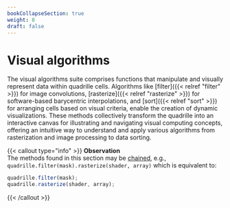 ```yaml
---
bookCollapseSection: true
weight: 8
draft: false
---
```


# Visual algorithms

The visual algorithms suite comprises functions that manipulate and visually represent data within quadrille cells. Algorithms like [filter]({{< relref "filter" >}}) for image convolutions, [rasterize]({{< relref "rasterize" >}}) for software-based barycentric interpolations, and [sort]({{< relref "sort" >}}) for arranging cells based on visual criteria, enable the creation of dynamic visualizations. These methods collectively transform the quadrille into an interactive canvas for illustrating and navigating visual computing concepts, offering an intuitive way to understand and apply various algorithms from rasterization and image processing to data sorting.

{{< callout type="info" >}}
**Observation**\
The methods found in this section may be [chained](https://en.wikipedia.org/wiki/Method_chaining), e.g., `quadrille.filter(mask).rasterize(shader, array)` which is equivalent to:
```js
quadrille.filter(mask);
quadrille.rasterize(shader, array);
```
{{< /callout >}}